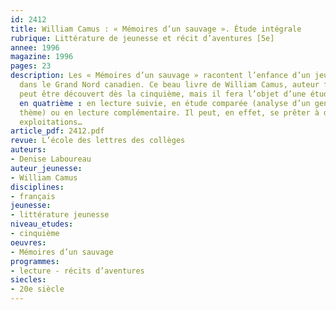 ```yaml
---
id: 2412
title: William Camus : « Mémoires d’un sauvage ». Étude intégrale 
rubrique: Littérature de jeunesse et récit d’aventures [5e]
annee: 1996
magazine: 1996
pages: 23
description: Les « Mémoires d’un sauvage » racontent l’enfance d’un jeune Indien
  dans le Grand Nord canadien. Ce beau livre de William Camus, auteur francophone,
  peut être découvert dès la cinquième, mais il fera l’objet d’une étude plus approfondie
  en quatrième : en lecture suivie, en étude comparée (analyse d’un genre ou d’un
  thème) ou en lecture complémentaire. Il peut, en effet, se prêter à de multiples
  exploitations…
article_pdf: 2412.pdf
revue: L’école des lettres des collèges
auteurs:
- Denise Laboureau
auteur_jeunesse:
- William Camus
disciplines:
- français
jeunesse:
- littérature jeunesse
niveau_etudes:
- cinquième
oeuvres:
- Mémoires d’un sauvage
programmes:
- lecture - récits d’aventures
siecles:
- 20e siècle
---
```

